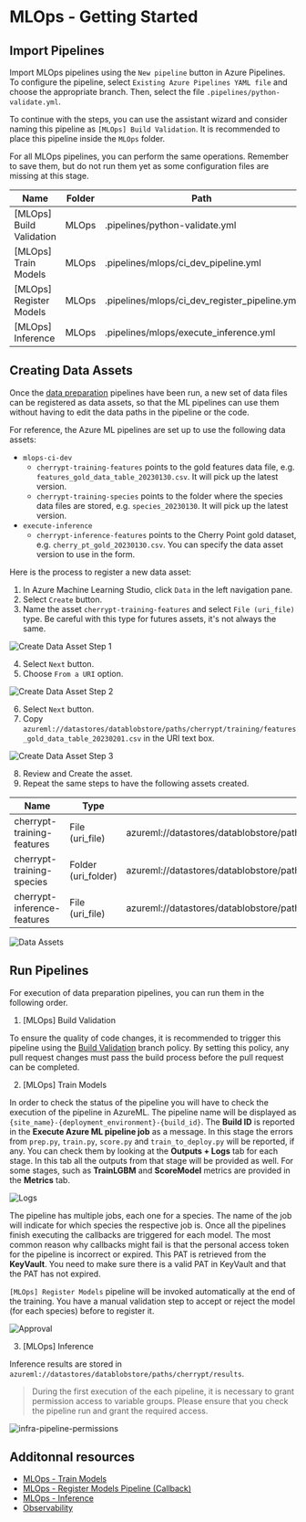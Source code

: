 # MLOps - Getting Started

## Import Pipelines

Import MLOps pipelines using the `New pipeline` button in Azure Pipelines. To configure the pipeline, select `Existing Azure Pipelines YAML file` and choose the appropriate branch. Then, select the file `.pipelines/python-validate.yml`.

To continue with the steps, you can use the assistant wizard and consider naming this pipeline as `[MLOps] Build Validation`. It is recommended to place this pipeline inside the `MLOps` folder.

For all MLOps pipelines, you can perform the same operations. Remember to save them, but do not run them yet as some configuration files are missing at this stage.

| Name | Folder | Path |
|------|--------|------|
| [MLOps] Build Validation| MLOps | .pipelines/python-validate.yml |
| [MLOps] Train Models | MLOps | .pipelines/mlops/ci_dev_pipeline.yml |
| [MLOps] Register Models | MLOps | .pipelines/mlops/ci_dev_register_pipeline.yml |
| [MLOps] Inference | MLOps | .pipelines/mlops/execute_inference.yml |

## Creating Data Assets

Once the [data preparation](../dataprep/dataprep-getting-started.md) pipelines have been run, a new set of data files can be registered as data assets, so that the ML pipelines can use them without having to edit the data paths in the pipeline or the code.

For reference, the Azure ML pipelines are set up to use the following data assets:

- `mlops-ci-dev`
  - `cherrypt-training-features` points to the gold features data file, e.g. `features_gold_data_table_20230130.csv`. It will pick up the latest version.
  - `cherrypt-training-species` points to the folder where the species data files are stored, e.g. `species_20230130`. It will pick up the latest version.
- `execute-inference`
  - `cherrypt-inference-features` points to the Cherry Point gold dataset, e.g. `cherry_pt_gold_20230130.csv`. You can specify the data asset version to use in the form.

Here is the process to register a new data asset:

1. In Azure Machine Learning Studio, click `Data` in the left navigation pane.
2. Select `Create` button.
3. Name the asset `cherrypt-training-features` and select `File (uri_file)` type. Be careful with this type for futures assets, it's not always the same.

![Create Data Asset Step 1](./assets/data-asset-step-1.png)

4. Select `Next` button.
5. Choose `From a URI` option.

![Create Data Asset Step 2](./assets/data-asset-step-2.png)

6. Select `Next` button.
7. Copy `azureml://datastores/datablobstore/paths/cherrypt/training/features_gold_data_table_20230201.csv` in the URI text box.

![Create Data Asset Step 3](./assets/data-asset-step-3.png)

8. Review and Create the asset.
9. Repeat the same steps to have the following assets created.

| Name | Type | URI |
|------|------|-----|
| cherrypt-training-features | File (uri_file) | azureml://datastores/datablobstore/paths/cherrypt/training/features_gold_data_table_20230201.csv |
|cherrypt-training-species | Folder (uri_folder) | azureml://datastores/datablobstore/paths/cherrypt/training/species_20230201/ |
|cherrypt-inference-features | File (uri_file) | azureml://datastores/datablobstore/paths/cherrypt/inference/cherry_pt_gold_20230201.csv |

![Data Assets](./assets/data-assets.png)

## Run Pipelines

For execution of data preparation pipelines, you can run them in the following order.

1. [MLOps] Build Validation

To ensure the quality of code changes, it is recommended to trigger this pipeline using the [Build Validation](https://learn.microsoft.com/en-us/azure/devops/repos/git/branch-policies?view=azure-devops&tabs=browser#build-validation) branch policy. By setting this policy, any pull request changes must pass the build process before the pull request can be completed.

2. [MLOps] Train Models

In order to check the status of the pipeline you will have to check the execution of the pipeline in AzureML. The pipeline name will be displayed as `{site_name}-{deployment_environment}-{build_id}`. The **Build ID** is reported in the **Execute Azure ML pipeline job** as a message. In this stage the errors from `prep.py`, `train.py`, `score.py` and `train_to_deploy.py` will be reported, if any. You can check them by looking at the **Outputs + Logs** tab for each stage. In this tab all the outputs from that stage will be provided as well. For some stages, such as **TrainLGBM** and **ScoreModel** metrics are provided in the **Metrics** tab.

![Logs](./assets//outputs-logs.png)

The pipeline has multiple jobs, each one for a species. The name of the job will indicate for which species the respective job is. Once all the pipelines finish executing the callbacks are triggered for each model. The most common reason why callbacks might fail is that the personal access token for the pipeline is incorrect or expired. This PAT is retrieved from the **KeyVault**. You need to make sure there is a valid PAT in KeyVault and that the PAT has not expired.

`[MLOps] Register Models` pipeline will be invoked automatically at the end of the training. You have a manual validation step to accept or reject the model (for each species) before to register it.

![Approval](./assets/mlops-approvalreq.png)

3. [MLOps] Inference

Inference results are stored in `azureml://datastores/datablobstore/paths/cherrypt/results`.

> During the first execution of the each pipeline, it is necessary to grant permission access to variable groups. Please ensure that you check the pipeline run and grant the required access.

![infra-pipeline-permissions](../infra/assets/infra-pipeline-permissions.png)

## Additonnal resources

- [MLOps - Train Models](./mlops-pipeline.md)
- [MLOps - Register Models Pipeline (Callback)](./mlops-callback-pipeline.md)
- [MLOps - Inference](./mlops-inference.md)
- [Observability](./observability.md)


